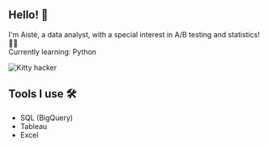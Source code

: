 ## Hello! 👋

I'm Aistė, a data analyst, with a special interest in A/B testing and statistics! 👩‍💻  
Currently learning: Python

![Kitty hacker](https://media1.tenor.com/m/XPRG-4ujVMIAAAAd/cat-work-in-progress.gif)

## Tools I use 🛠️
 - SQL (BigQuery)
 - Tableau
 - Excel
<!--
**gircyte/gircyte** is a ✨ _special_ ✨ repository because its `README.md` (this file) appears on your GitHub profile.

Here are some ideas to get you started:

- 🔭 I’m currently working on ...
- 🌱 I’m currently learning ...
- 👯 I’m looking to collaborate on ...
- 🤔 I’m looking for help with ...
- 💬 Ask me about ...
- 📫 How to reach me: ...
- 😄 Pronouns: ...
- ⚡ Fun fact: ...
-->
